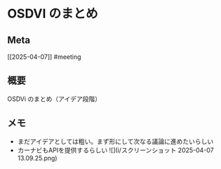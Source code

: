 # OSDVI のまとめ

## Meta

[[2025-04-07]]
#meeting

## 概要

OSDVi のまとめ（アイデア段階）

## メモ

- まだアイデアとしては粗い。まず形にして次なる議論に進めたいらしい
- カーナビもAPIを提供するらしい
![](i/スクリーンショット 2025-04-07 13.09.25.png)
